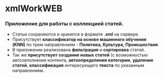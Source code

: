 # xmlWorkWEB

### Приложение для работы с коллекцией статей.
+ Статьи сохраняются и хранятся в формате **.xml** на сервере.
+ Присутствует **классификатор на основе машинного обучения (KNN)** по трем направлениям - **Политика, Культура, Происшествия**.
+ В приложении реализована **фильтрация** и **сортировка** статей.
+ Так же **присутствует** **создание новых статей** (с возможностью автозаполнения контента, **автоопределения категории**, **удаление статей**, **классификация** интересующего **текста** по указанным направлениям.
